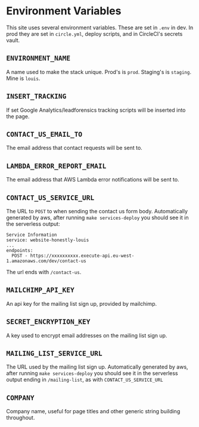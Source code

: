 Environment Variables
=====================

This site uses several environment variables. These are set in `.env` in dev.
In prod they are set in `circle.yml`, deploy scripts, and in CircleCI's
secrets vault.


## `ENVIRONMENT_NAME`

A name used to make the stack unique. Prod's is `prod`. Staging's is
`staging`. Mine is `louis`.


## `INSERT_TRACKING`

If set Google Analytics/leadforensics tracking scripts will be inserted into the page.


## `CONTACT_US_EMAIL_TO`

The email address that contact requests will be sent to.


## `LAMBDA_ERROR_REPORT_EMAIL`

The email address that AWS Lambda error notifications will be sent to.

## `CONTACT_US_SERVICE_URL`

The URL to `POST` to when sending the contact us form body. Automatically generated by aws, after running `make services-deploy` you should see it in the serverless output:

```
Service Information
service: website-honestly-louis
...
endpoints:
  POST - https://xxxxxxxxxx.execute-api.eu-west-1.amazonaws.com/dev/contact-us
```
The url ends with `/contact-us`.

## `MAILCHIMP_API_KEY`

An api key for the mailing list sign up, provided by mailchimp.

## `SECRET_ENCRYPTION_KEY`

A key used to encrypt email addresses on the mailing list sign up.

## `MAILING_LIST_SERVICE_URL`

The URL used by the mailing list sign up. Automatically generated by aws, after running `make services-deploy` you should see it in the serverless output ending in `/mailing-list`, as with `CONTACT_US_SERVICE_URL`

## `COMPANY`

Company name, useful for page titles and other generic string building
throughout.
